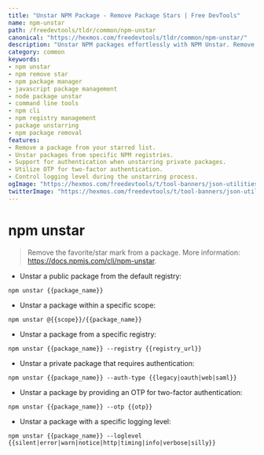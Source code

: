 ```yaml
---
title: "Unstar NPM Package - Remove Package Stars | Free DevTools"
name: npm-unstar
path: /freedevtools/tldr/common/npm-unstar
canonical: "https://hexmos.com/freedevtools/tldr/common/npm-unstar/"
description: "Unstar NPM packages effortlessly with NPM Unstar. Remove starred packages from your NPM registry and manage your favorite packages easily. Free online tool, no registration required."
category: common
keywords:
- npm unstar
- npm remove star
- npm package manager
- javascript package management
- node package unstar
- command line tools
- npm cli
- npm registry management
- package unstarring
- npm package removal
features:
- Remove a package from your starred list.
- Unstar packages from specific NPM registries.
- Support for authentication when unstarring private packages.
- Utilize OTP for two-factor authentication.
- Control logging level during the unstarring process.
ogImage: "https://hexmos.com/freedevtools/t/tool-banners/json-utilities-banner.png"
twitterImage: "https://hexmos.com/freedevtools/t/tool-banners/json-utilities-banner.png"
---
```


# npm unstar

> Remove the favorite/star mark from a package.
> More information: <https://docs.npmjs.com/cli/npm-unstar>.

- Unstar a public package from the default registry:

`npm unstar {{package_name}}`

- Unstar a package within a specific scope:

`npm unstar @{{scope}}/{{package_name}}`

- Unstar a package from a specific registry:

`npm unstar {{package_name}} --registry {{registry_url}}`

- Unstar a private package that requires authentication:

`npm unstar {{package_name}} --auth-type {{legacy|oauth|web|saml}}`

- Unstar a package by providing an OTP for two-factor authentication:

`npm unstar {{package_name}} --otp {{otp}}`

- Unstar a package with a specific logging level:

`npm unstar {{package_name}} --loglevel {{silent|error|warn|notice|http|timing|info|verbose|silly}}`

